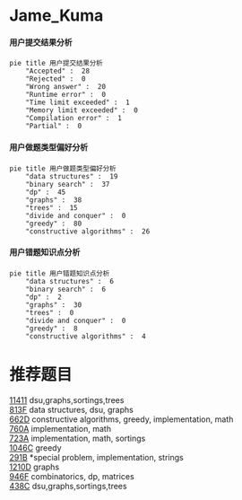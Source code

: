 # Jame_Kuma

<!-- tabs:start -->



#### **用户提交结果分析**

```mermaid
pie title 用户提交结果分析
    "Accepted" :  28
    "Rejected" :  0
    "Wrong answer" :  20
    "Runtime error" :  0
    "Time limit exceeded" :  1
    "Memory limit exceeded" :  0
    "Compilation error" :  1
    "Partial" :  0
```

#### **用户做题类型偏好分析**

```mermaid
pie title 用户做题类型偏好分析
    "data structures" :  19
    "binary search" :  37
    "dp" :  45
    "graphs" :  38
    "trees" :  15
    "divide and conquer" :  0
    "greedy" :  80
    "constructive algorithms" :  26
```
#### **用户错题知识点分析**

```mermaid
pie title 用户错题知识点分析
    "data structures" :  6
    "binary search" :  6
    "dp" :  2
    "graphs" :  30
    "trees" :  0
    "divide and conquer" :  0
    "greedy" :  8
    "constructive algorithms" :  4
```



<!-- tabs:end -->
# 推荐题目
[11411](https://codeforces.com/contest/1141/problem/1)		dsu,graphs,sortings,trees		  
[813F](https://codeforces.com/contest/813/problem/F)		data structures,
                        dsu,
                        graphs		  
[662D](https://codeforces.com/contest/662/problem/D)		constructive algorithms,
                        greedy,
                        implementation,
                        math		  
[760A](https://codeforces.com/contest/760/problem/A)		implementation,
                        math		  
[723A](https://codeforces.com/contest/723/problem/A)		implementation,
                        math,
                        sortings		  
[1046C](https://codeforces.com/contest/1046/problem/C)		greedy		  
[291B](https://codeforces.com/contest/291/problem/B)		*special problem,
                        implementation,
                        strings		  
[1210D](https://codeforces.com/contest/1210/problem/D)		graphs		  
[946F](https://codeforces.com/contest/946/problem/F)		combinatorics,
                        dp,
                        matrices		  
[438C](https://codeforces.com/contest/438/problem/C)		dsu,graphs,sortings,trees		  
